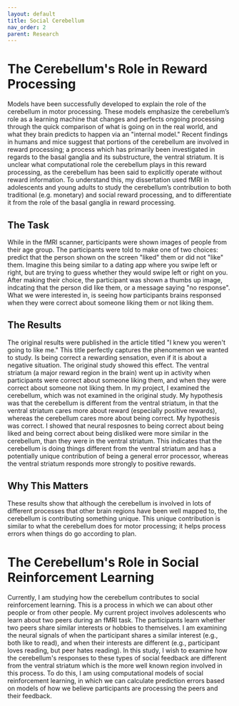 ```yaml
---
layout: default
title: Social Cerebellum
nav_order: 2
parent: Research
---
```



# The Cerebellum's Role in Reward Processing
Models have been successfully developed to explain the role of the cerebellum in motor processing. These models emphasize the cerebellum’s role as a learning machine that changes and perfects ongoing processing through the quick comparison of what is going on in the real world, and what they brain predicts to happen via an "internal model." Recent findings in humans and mice suggest that portions of the cerebellum are involved in reward processing; a process which has primarily been investigated in regards to the basal ganglia and its substructure, the ventral striatum. It is unclear what computational role the cerebellum plays in this reward processing, as the cerebellum has been said to explicitly operate without reward information. To understand this, my dissertation used fMRI in adolescents and young adults to study the cerebellum’s contribution to both traditional (e.g. monetary) and social reward processing, and to differentiate it from the role of the basal ganglia in reward processing. 

## The Task
While in the fMRI scanner, participants were shown images of people from their age group. The participants were told to make one of two choices: predict that the person shown on the screen "liked" them or did not "like" them. Imagine this being similar to a dating app where you swipe left or right, but are trying to guess whether they would swipe left or right on you. After making their choice, the participant was shown a thumbs up image, indcating that the person did like them, or a message saying "no response". What we were interested in, is seeing how participants brains responsed when they were correct about someone liking them or not liking them. 

## The Results
The original results were published in the article titled "I knew you weren't going to like me." This title perfectly captures the phenomemon we wanted to study. Is being correct a rewarding sensation, even if it is about a negative situation. The original study showed this effect. The ventral striatum (a major reward region in the brain) went up in activity when participants were correct about someone liking them, and when they were correct about someone not liking them. In my project, I examined the cerebellum, which was not examined in the original study. My hypothesis was that the cerebellum is different from the ventral striatum, in that the ventral striatum cares more about reward (especially positive rewards), whereas the cerebellum cares more about being correct. My hypothesis was correct. I showed that neural resposnes to being correct about being liked and being correct about being disliked were more similar in the cerebellum, than they were in the ventral striatum. This indicates that the cerebellum is doing things different from the ventral striatum and has a potentially unique contribution of being a general error processor, whereas the ventral striatum responds more strongly to positive rewards.

## Why This Matters
These results show that although the cerebellum is involved in lots of different processes that other brain regions have been well mapped to, the cerebellum is contributing something unique. This unique contribution is similar to what the cerebellum does for motor processing; it helps process errors when things do go according to plan. 



# The Cerebellum's Role in Social Reinforcement Learning
Currently, I am studying how the cerebellum contributes to social reinforcement learning. This is a process in which we can about other people or from other people. My current project involves adolescents who learn about two peers during an fMRI task. The participants learn whether two peers share similar interests or hobbies to themselves. I am examining the neural signals of when the participant shares a similar interest (e.g., both like to read), and when their interests are different (e.g., participant loves reading, but peer hates reading). In this study, I wish to examine how the cerebellum's responses to these types of social feedback are different from the ventral striatum which is the more well known region involved in this process. To do this, I am using computational models of social reinforcement learning, in which we can calculate prediction errors based on models of how we believe participants are processing the peers and their feedback.

